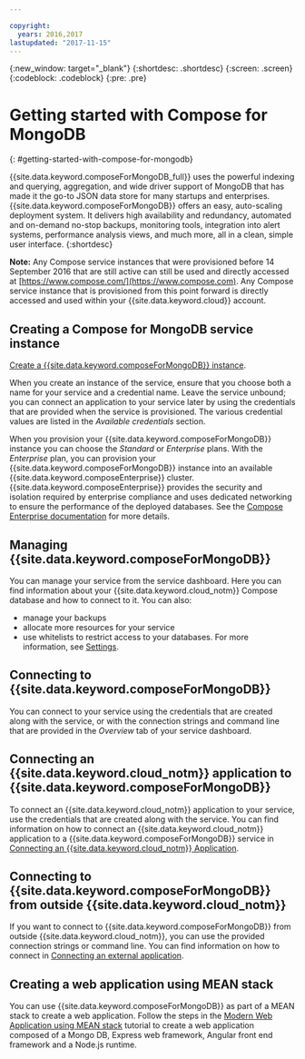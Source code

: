 ```yaml
---

copyright:
  years: 2016,2017
lastupdated: "2017-11-15"
---
```


{:new_window: target="_blank"}
{:shortdesc: .shortdesc}
{:screen: .screen}
{:codeblock: .codeblock}
{:pre: .pre}

# Getting started with Compose for MongoDB
{: #getting-started-with-compose-for-mongodb}

{{site.data.keyword.composeForMongoDB_full}} uses the powerful indexing and querying, aggregation, and wide driver support of MongoDB that has made it the go-to JSON data store for many startups and enterprises. {{site.data.keyword.composeForMongoDB}} offers an easy, auto-scaling deployment system. It delivers high availability and redundancy, automated and on-demand no-stop backups, monitoring tools, integration into alert systems, performance analysis views, and much more, all in a clean, simple user interface.
{:shortdesc}

**Note:** Any Compose service instances that were provisioned before 14 September 2016 that are still active can still be used and directly accessed at [https://www.compose.com/](https://www.compose.com). Any Compose service instance that is provisioned from this point forward is directly accessed and used within your {{site.data.keyword.cloud}} account.

## Creating a Compose for MongoDB service instance

[Create a {{site.data.keyword.composeForMongoDB}} instance](https://console.ng.bluemix.net/catalog/services/compose-for-mongodb/).

When you create an instance of the service, ensure that you choose both a name for your service and a credential name. Leave the service unbound; you can connect an application to your service later by using the credentials that are provided when the service is provisioned.  The various credential values are listed in the *Available credentials* section.

When you provision your {{site.data.keyword.composeForMongoDB}} instance you can choose the *Standard* or *Enterprise* plans. With the *Enterprise* plan, you can provision your {{site.data.keyword.composeForMongoDB}} instance into an available {{site.data.keyword.composeEnterprise}} cluster. {{site.data.keyword.composeEnterprise}} provides the security and isolation required by enterprise compliance and uses dedicated networking to ensure the performance of the deployed databases. See the [Compose Enterprise documentation](../ComposeEnterprise/index.html) for more details.

## Managing {{site.data.keyword.composeForMongoDB}}

You can manage your service from the service dashboard. Here you can find information about your {{site.data.keyword.cloud_notm}} Compose database and how to connect to it. You can also:
- manage your backups
- allocate more resources for your service
- use whitelists to restrict access to your databases. 
For more information, see [Settings](./dashboard-settings.html).

## Connecting to {{site.data.keyword.composeForMongoDB}}

You can connect to your service using the credentials that are created along with the service, or with the connection strings and command line that are provided in the *Overview* tab of your service dashboard.

## Connecting an {{site.data.keyword.cloud_notm}} application to {{site.data.keyword.composeForMongoDB}}

To connect an {{site.data.keyword.cloud_notm}} application to your service, use the credentials that are created along with the service. You can find information on how to connect an {{site.data.keyword.cloud_notm}} application to a {{site.data.keyword.composeForMongoDB}} service in [Connecting an {{site.data.keyword.cloud_notm}} Application](./connecting-bluemix-app.html).

## Connecting to {{site.data.keyword.composeForMongoDB}} from outside {{site.data.keyword.cloud_notm}}

If you want to connect to {{site.data.keyword.composeForMongoDB}} from outside {{site.data.keyword.cloud_notm}}, you can use the provided connection strings or command line. You can find information on how to connect in [Connecting an external application](./connecting-external.html).

## Creating a web application using MEAN stack

You can use {{site.data.keyword.composeForMongoDB}} as part of a MEAN stack to create a web application. Follow the steps in the [Modern Web Application using MEAN stack](../docs/tutorials/mean-stack.html#modern-web-application-using-mean-stack) tutorial to create a web application composed of a Mongo DB, Express web framework, Angular front end framework and a Node.js runtime.
